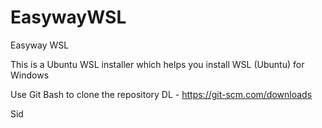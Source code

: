 # EasywayWSL
Easyway WSL 

This is a Ubuntu WSL installer which helps you install WSL (Ubuntu) for Windows

Use Git Bash to clone the repository  DL -  https://git-scm.com/downloads

Sid 
